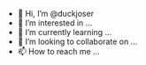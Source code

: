 - 👋 Hi, I’m @duckjoser
- 👀 I’m interested in ...
- 🌱 I’m currently learning ...
- 💞️ I’m looking to collaborate on ...
- 📫 How to reach me ...

<!---
duckjoser/duckjoser is a ✨ special ✨ repository because its `README.md` (this file) appears on your GitHub profile.
You can click the Preview link to take a look at your changes.
--->
